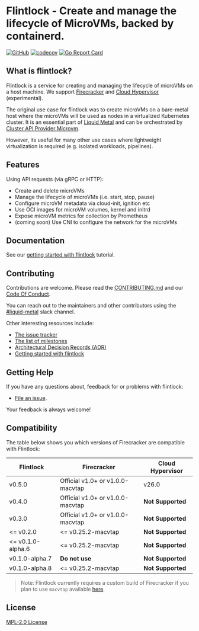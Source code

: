
# Flintlock - Create and manage the lifecycle of MicroVMs, backed by containerd.

[![GitHub](https://img.shields.io/github/license/weaveworks/flintlock)](https://img.shields.io/github/license/weaveworks/flintlock)
[![codecov](https://codecov.io/gh/weaveworks/flintlock/branch/main/graph/badge.svg?token=ZNPNRDI8Z0)](https://codecov.io/gh/weaveworks/flintlock)
[![Go Report Card](https://goreportcard.com/badge/github.com/weaveworks-liquidmetal/flintlock)](https://goreportcard.com/report/github.com/weaveworks-liquidmetal/flintlock)

## What is flintlock?

Flintlock is a service for creating and managing the lifecycle of microVMs on a host machine. We support [Firecracker](https://firecracker-microvm.github.io/) and [Cloud Hypervisor](https://www.cloudhypervisor.org/) (experimental).

The original use case for flintlock was to create microVMs on a bare-metal host where the microVMs will be used as nodes in a virtualized Kubernetes cluster. It is an essential part of [Liquid Metal](https://www.weave.works/blog/multi-cluster-kubernetes-on-microvms-for-bare-metal) and can be orchestrated by [Cluster API Provider Microvm](https://github.com/weaveworks-liquidmetal/cluster-api-provider-microvm).

However, its useful for many other use cases where lightweight virtualization is required (e.g. isolated workloads, pipelines).

## Features

Using API requests (via gRPC or HTTP):

- Create and delete microVMs
- Manage the lifecycle of microVMs (i.e. start, stop, pause)
- Configure microVM metadata via cloud-init, ignition etc
- Use OCI images for microVM volumes, kernel and initrd
- Expose microVM metrics for collection by Prometheus
- (coming soon) Use CNI to configure the network for the microVMs

## Documentation

See our [getting started with flintlock][quickstart] tutorial.

## Contributing

Contributions are welcome. Please read the [CONTRIBUTING.md][contrib] and our [Code Of Conduct][coc]. 

You can reach out to the maintainers and other contributors using the [#liquid-metal](https://weave-community.slack.com/archives/C02KARWGR7S) slack channel.

Other interesting resources include:

- [The issue tracker][issues]
- [The list of milestones][milestones]
- [Architectural Decision Records (ADR)][adr]
- [Getting started with flintlock][quickstart]

## Getting Help

If you have any questions about, feedback for or problems with flintlock:

- [File an issue](CONTRIBUTING.md#opening-issues).

Your feedback is always welcome!

## Compatibility

The table below shows you which versions of Firecracker are compatible with Flintlock:

| Flintlock         | Firecracker                      | Cloud Hypervisor  |
| ----------------- | -------------------------------- | ----------------- |
|    v0.5.0         | Official v1.0+ or v1.0.0-macvtap | v26.0             |
|    v0.4.0         | Official v1.0+ or v1.0.0-macvtap | **Not Supported** |
|    v0.3.0         | Official v1.0+ or v1.0.0-macvtap | **Not Supported** |
| <= v0.2.0         | <= v0.25.2-macvtap               | **Not Supported** |
| <= v0.1.0-alpha.6 | <= v0.25.2-macvtap               | **Not Supported** |
|    v0.1.0-alpha.7 | **Do not use**                   | **Not Supported** |
|    v0.1.0-alpha.8 | <= v0.25.2-macvtap               | **Not Supported** |

> Note: Flintlock currently requires a custom build of Firecracker if you plan to use `macvtap` available [here][fc-fork].

## License

[MPL-2.0 License][license]

[quickstart]: https://weaveworks-liquidmetal.github.io/flintlock/docs/category/getting-started/
[contrib]: ./CONTRIBUTING.md
[coc]: ./CODE_OF_CONDUCT.md
[issues]: https://github.com/weaveworks-liquidmetal/flintlock/issues
[milestones]: https://github.com/weaveworks-liquidmetal/flintlock/milestones
[adr]: ./docs/adr
[license]: ./LICENSE
[fc-fork]: https://github.com/weaveworks/firecracker/releases
